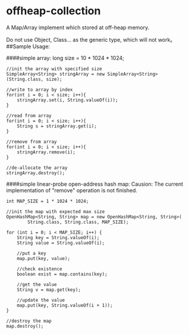 offheap-collection
==================

A Map/Array implement which stored at off-heap memory.

Do not use Object, Class... as the generic type, which will not work。
##Sample Usage:

####simple array:
    long size = 10 * 1024 * 1024;
    
    //init the array with specified size
    SimpleArray<String> stringArray = new SimpleArray<String>(String.class, size);
    
    //write to array by index
    for(int i = 0; i < size; i++){
		stringArray.set(i, String.valueOf(i));
	}
	
	//read from array
	for(int i = 0; i < size; i++){
		String s = stringArray.get(i);
	}
	
	//remove from array
	for(int i = 0; i < size; i++){
		stringArray.remove(i);
	}
	
	//de-allocate the array
	stringArray.destroy();
	
####simple linear-probe open-address hash map:
Causion: The current implementation of "remove" operation is not finished.

    int MAP_SIZE = 1 * 1024 * 1024;
    
    //init the map with expected max size
	OpenHashMap<String, String> map = new OpenHashMap<String, String>(
			String.class, String.class, MAP_SIZE);
			
	for (int i = 0; i < MAP_SIZE; i++) {
		String key = String.valueOf(i);
		String value = String.valueOf(i);
		
		//put a key
		map.put(key, value);
		
		//check existence
		boolean exist = map.contains(key);
		
		//get the value
		String v = map.get(key);
		
		//update the value
		map.put(key, String.valueOf(i + 1));
	}
	
	//destroy the map
	map.destroy();
	
